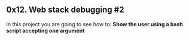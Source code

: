 ## 0x12. Web stack debugging #2

In this project you are going to see how to:
**Show the user using a bash script accepting one argument**
